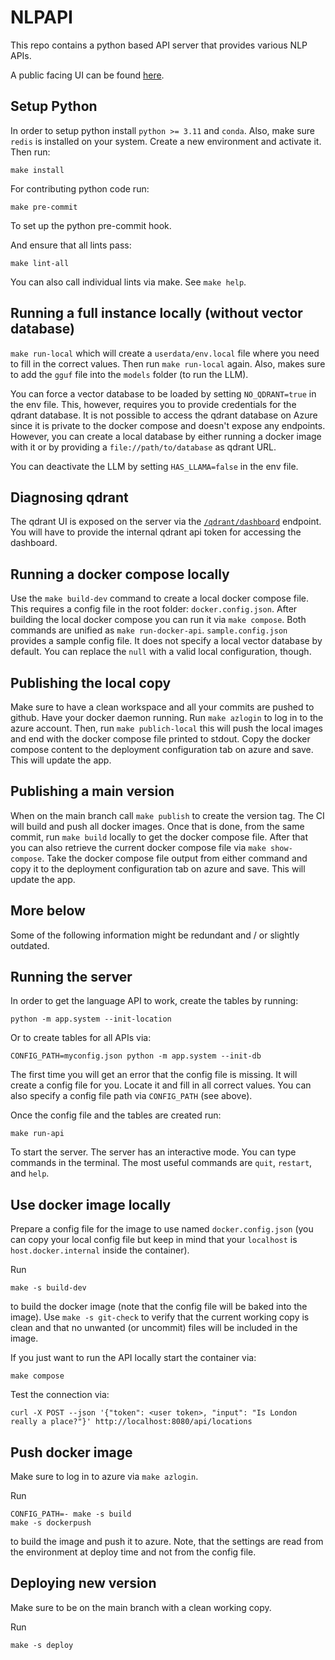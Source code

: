 NLPAPI
======

This repo contains a python based API server that provides various NLP APIs.

A public facing UI can be found [here](https://nlpapi.sdg-innovation-commons.org/search/).

## Setup Python

In order to setup python install `python >= 3.11` and `conda`.
Also, make sure `redis` is installed on your system.
Create a new environment and activate it.
Then run:
```
make install
```

For contributing python code run:
```
make pre-commit
```
To set up the python pre-commit hook.

And ensure that all lints pass:
```
make lint-all
```
You can also call individual lints via make. See `make help`.

## Running a full instance locally (without vector database)

`make run-local` which will create a `userdata/env.local` file where you need
to fill in the correct values. Then run `make run-local` again. Also, makes
sure to add the `gguf` file into the `models` folder (to run the LLM).

You can force a vector database to be loaded by setting `NO_QDRANT=true` in the
env file. This, however, requires you to provide credentials for the qdrant
database. It is not possible to access the qdrant database on Azure since it
is private to the docker compose and doesn't expose any endpoints. However, you
can create a local database by either running a docker image with it or by
providing a `file://path/to/database` as qdrant URL.

You can deactivate the LLM by setting `HAS_LLAMA=false` in the env file.

## Diagnosing qdrant

The qdrant UI is exposed on the server via the
[`/qdrant/dashboard`](https://nlpapi.sdg-innovation-commons.org/qdrant/dashboard)
endpoint.
You will have to provide the internal qdrant api token for accessing the
dashboard.

## Running a docker compose locally

Use the `make build-dev` command to create a local docker compose file. This
requires a config file in the root folder: `docker.config.json`. After building
the local docker compose you can run it via `make compose`. Both commands are
unified as `make run-docker-api`. `sample.config.json` provides a sample config
file. It does not specify a local vector database by default. You can replace
the `null` with a valid local configuration, though.

## Publishing the local copy

Make sure to have a clean workspace and all your commits are pushed to github.
Have your docker daemon running.
Run `make azlogin` to log in to the azure account. Then, run
`make publich-local` this will push the local images and end with the docker
compose file printed to stdout. Copy the docker compose content to the
deployment configuration tab on azure and save. This will update the app.

## Publishing a main version

When on the main branch call `make publish` to create the version tag. The
CI will build and push all docker images. Once that is done, from the same
commit, run `make build` locally to get the docker compose file. After that
you can also retrieve the current docker compose file via `make show-compose`.
Take the docker compose file output from either command and copy it to the
deployment configuration tab on azure and save. This will update the app.

## More below

Some of the following information might be redundant and / or slightly
outdated.

## Running the server

In order to get the language API to work, create the tables by running:
```
python -m app.system --init-location
```
Or to create tables for all APIs via:
```
CONFIG_PATH=myconfig.json python -m app.system --init-db
```

The first time you will get an error that the config file is missing.
It will create a config file for you. Locate it and fill in all correct values.
You can also specify a config file path via `CONFIG_PATH` (see above).

Once the config file and the tables are created run:
```
make run-api
```
To start the server. The server has an interactive mode. You can type commands
in the terminal. The most useful commands are `quit`, `restart`, and `help`.

## Use docker image locally

Prepare a config file for the image to use named `docker.config.json`
(you can copy your local config file but keep in mind that your `localhost` is
`host.docker.internal` inside the container).

Run
```
make -s build-dev
```
to build the docker image
(note that the config file will be baked into the image).
Use `make -s git-check` to verify that the current working copy is clean and
that no unwanted (or uncommit) files will be included in the image.

If you just want to run the API locally start the container via:
```
make compose
```

Test the connection via:
```
curl -X POST --json '{"token": <user token>, "input": "Is London really a place?"}' http://localhost:8080/api/locations
```

## Push docker image

Make sure to log in to azure via `make azlogin`.

Run
```
CONFIG_PATH=- make -s build
make -s dockerpush
```
to build the image and push it to azure. Note, that the settings are read
from the environment at deploy time and not from the config file.

## Deploying new version

Make sure to be on the main branch with a clean working copy.

Run
```
make -s deploy
```

